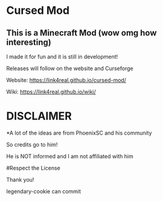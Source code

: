 # Cursed Mod

## This is a Minecraft Mod (wow omg how interesting)

I made it for fun and it is still in development!

Releases will follow on the website and Curseforge

Website: https://link4real.github.io/cursed-mod/

Wiki: https://link4real.github.io/wiki/

# DISCLAIMER

*A lot of the ideas are from PhoenixSC and his community

 So credits go to him!
 
He is NOT informed and I am not affiliated with him

#Respect the License

Thank you!


legendary-cookie can commit
